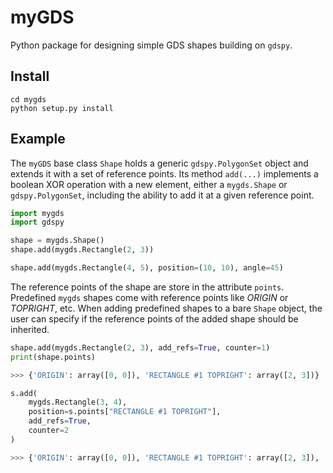 # myGDS

Python package for designing simple GDS shapes building on `gdspy`.

## Install

```
cd mygds
python setup.py install
```

## Example

The `myGDS` base class `Shape` holds a generic `gdspy.PolygonSet` object and extends it with a set of reference points. Its method `add(...)` implements a boolean XOR operation with a new element, either a `mygds.Shape` or `gdspy.PolygonSet`, including the ability to add it at a given reference point.

```python
import mygds
import gdspy

shape = mygds.Shape()
shape.add(mygds.Rectangle(2, 3))

shape.add(mygds.Rectangle(4, 5), position=(10, 10), angle=45)

```

The reference points of the shape are store in the attribute `points`. Predefined `mygds` shapes come with reference points like *ORIGIN* or *TOPRIGHT*, etc. When adding predefined shapes to a bare `Shape` object, the user can specify if the reference points of the added shape should be inherited. 

```python
shape.add(mygds.Rectangle(2, 3), add_refs=True, counter=1)
print(shape.points)

>>> {'ORIGIN': array([0, 0]), 'RECTANGLE #1 TOPRIGHT': array([2, 3])}

s.add(
    mygds.Rectangle(3, 4), 
    position=s.points["RECTANGLE #1 TOPRIGHT"], 
    add_refs=True, 
    counter=2
)

>>> {'ORIGIN': array([0, 0]), 'RECTANGLE #1 TOPRIGHT': array([2, 3]), 'RECTANGLE #2 TOPRIGHT': array([5, 7])}
```
